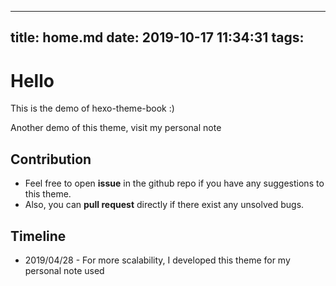 <!--
 * @Description: In User Settings Edit
 * @Author: your name
 * @Date: 2019-10-17 11:34:31
 * @LastEditTime: 2019-10-17 11:45:13
 * @LastEditors: Please set LastEditors
 -->
---
title: home.md
date: 2019-10-17 11:34:31
tags:
---
# Hello

This is the demo of hexo-theme-book :)

Another demo of this theme, visit my personal note

## Contribution

* Feel free to open **issue** in the github repo if you have any suggestions to this theme.
* Also, you can **pull request** directly if there exist any unsolved bugs.

## Timeline

* 2019/04/28 - For more scalability, I developed this theme for my personal note used